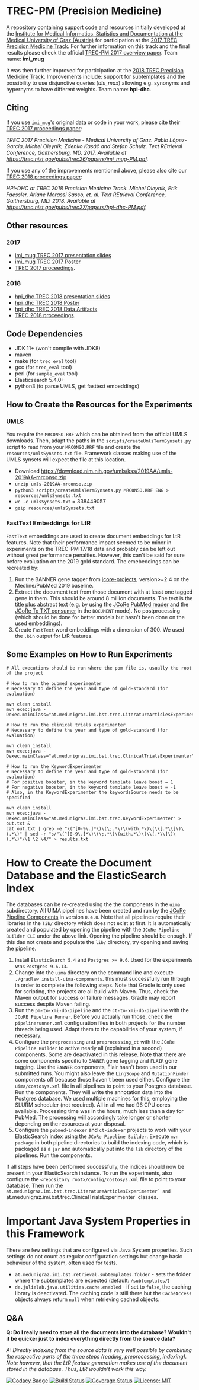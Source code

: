 # TREC-PM (Precision Medicine)

A repository containing support code and resources initially developed at the [Institute for Medical Informatics, Statistics and Documentation at the Medical University of Graz (Austria)](https://www.medunigraz.at/imi/en/) for participation at the [2017 TREC Precision Medicine Track](http://trec-cds.appspot.com/2017.html). For further information on this track and the final results please check the official [TREC-PM 2017 overview paper](https://trec.nist.gov/pubs/trec26/papers/Overview-PM.pdf). Team name: **imi_mug**

It was then further improved for participation at the [2018 TREC Precision Medicine Track](http://trec-cds.appspot.com/2018.html). Improvements include: support for subtemplates and the possibility to use disjunctive queries (_dis\_max_) allowing e.g. synonyms and hypernyms to have different weights. Team name: **hpi-dhc**.

## Citing

If you use `imi_mug`'s original data or code in your work, please cite their [TREC 2017 proceedings paper](https://trec.nist.gov/pubs/trec26/papers/imi_mug-PM.pdf):

*TREC 2017 Precision Medicine - Medical University of Graz. Pablo López-García, Michel Oleynik, Zdenko Kasáč and Stefan Schulz. Text REtrieval Conference, Gaithersburg, MD. 2017. Available at https://trec.nist.gov/pubs/trec26/papers/imi_mug-PM.pdf.*

If you use any of the improvements mentioned above, please also cite our [TREC 2018 proceedings paper](https://trec.nist.gov/pubs/trec27/papers/hpi-dhc-PM.pdf):

*HPI-DHC at TREC 2018 Precision Medicine Track. Michel Oleynik, Erik Faessler, Ariane Morassi Sasso, et. al. Text REtrieval Conference, Gaithersburg, MD. 2018. Available at https://trec.nist.gov/pubs/trec27/papers/hpi-dhc-PM.pdf.*

## Other resources

### 2017
* [imi_mug TREC 2017 presentation slides](https://github.com/bst-mug/trec2017/blob/master/docs/presentation.pdf)
* [imi_mug TREC 2017 Poster](https://github.com/bst-mug/trec2017/blob/master/docs/poster.pdf)
* [TREC 2017 proceedings](https://trec.nist.gov/pubs/trec26/trec2017.html).


### 2018
* [hpi_dhc TREC 2018 presentation slides](https://github.com/hpi-dhc/trec-pm/blob/master/docs/2018/presentation.pdf)
* [hpi_dhc TREC 2018 Poster](https://github.com/hpi-dhc/trec-pm/blob/master/docs/2018/poster.pdf)
* [hpi_dhc TREC 2018 Data Artifacts](https://figshare.com/projects/TREC_PM_2018_Data_hpi-dhc_/56882)
* [TREC 2018 proceedings](https://trec.nist.gov/pubs/trec27/trec2018.html).

## Code Dependencies

- JDK 11+ (won't compile with JDK8)
- maven
- make (for `trec_eval` tool)
- gcc (for `trec_eval` tool)
- perl (for `sample_eval` tool)
- Elasticsearch 5.4.0+
- python3 (to parse UMLS, get fasttext embeddings)

## How to Create the Resources for the Experiments

### UMLS

You require the `MRCONSO.RRF` which can be obtained from the official UMLS downloads.
Then, adapt the paths in the `scripts/createUmlsTermSynsets.py` script to read from your `MRCONSO.RRF` file and
create the `resources/umlsSynsets.txt` file. Framework classes making use of the UMLS synsets will expect
the file at this location.

- Download https://download.nlm.nih.gov/umls/kss/2019AA/umls-2019AA-mrconso.zip
- `unzip umls-2019AA-mrconso.zip`
- `python3 scripts/createUmlsTermSynsets.py MRCONSO.RRF ENG > resources/umlsSynsets.txt`
- `wc -c umlsSynsets.txt` = 338449057
- `gzip resources/umlsSynsets.txt`

### FastText Embeddings for LtR

`FastText` embeddings are used to create document embeddings for LtR features. Note that their performance impact seemed to be minor in experiments on the TREC-PM 17/18 data and probably can be left out without great performance penalties. However, this can't be said for sure before evaluation on the 2019 gold standard.
The emebeddings can be recreated by:
1. Run the BANNER gene tagger from [jcore-projects](https://github.com/JULIELab/jcore-projects/tree/master/jcore-jnet-ae-biomedical-english), version>=2.4 on the Medline/PubMed 2019 baseline.
2. Extract the document text from those document with at least one tagged gene in them. This should be around 8 million documents. The text is the title plus abstract text (e.g. by using the [JCoRe PubMed reader](https://github.com/JULIELab/jcore-projects/tree/master/jcore-pubmed-reader) and the [JCoRe To TXT consumer](https://github.com/JULIELab/jcore-base/tree/master/jcore-txt-consumer) in the `DOCUMENT` mode). No postprocessing (which should be done for better models but hasn't been done on the used embeddings).
3. Create `FastText` word embeddings with a dimension of 300. We used the `.bin` output for LtR features.

## Some Examples on How to Run Experiments

```
# All executions should be run where the pom file is, usually the root of the project

# How to run the pubmed experimenter
# Necessary to define the year and type of gold-standard (for evaluation)

mvn clean install
mvn exec:java -Dexec.mainClass="at.medunigraz.imi.bst.trec.LiteratureArticlesExperimenter"

# How to run the clinical trials experimenter
# Necessary to define the year and type of gold-standard (for evaluation)

mvn clean install
mvn exec:java -Dexec.mainClass="at.medunigraz.imi.bst.trec.ClinicalTrialsExperimenter"

# How to run the KeywordExperimenter
# Necessary to define the year and type of gold-standard (for evaluation)
# For positive booster, in the keyword template leave boost = 1
# For negative booster, in the keyword template leave boost = -1
# Also, in the KeywordExperimenter the keywordsSource needs to be specified

mvn clean install
mvn exec:java -Dexec.mainClass="at.medunigraz.imi.bst.trec.KeywordExperimenter" > out.txt &
cat out.txt | grep -e "\(^[0-9\.]*\)\(\;.*\)\(with.*\)\(\\[.*\\]\)\(.*\)" | sed -r "s/"\(^[0-9\.]*\)\(\;.*\)\(with.*\)\(\\[.*\\]\)\(.*\)"/\1 \2 \4/" > results.txt
```
# How to Create the Document Database and the ElasticSearch Index

The databases can be re-created using the the components in the `uima` subdirectory.
All UIMA pipelines have been created and run by the [JCoRe Pipeline Components](https://github.com/JULIELab/jcore-pipeline-modules) in version `0.4.0`. Note that all pipelines require their libraries in the `lib/` directory which does not exist at first. It is automatically created and populated by opening the pipeline with the `JCoRe Pipeline Builder CLI` under the above link. Opening the pipeline should be enough. If this das not create and populate the `lib/` directory, try opening and saving the pipeline.

1.  Install `ElasticSearch 5.4` and `Postgres >= 9.6`. Used for the experiments was `Postgres 9.6.13`.
2.  Change into the `uima` directory on the command line and execute `./gradlew install-uima-components`. this must successfully run through in order to complete the following steps. Note that Gradle is only used for scripting, the projects are all build with Maven. Thus, check the Maven output for success or failure messages. Gradle may report success despite Maven failing.
3.  Run the `pm-to-xmi-db-pipeline` and the `ct-to-xmi-db-pipeline` with the `JCoRE Pipeline Runner`. Before you actually run those, check the `pipelinerunner.xml` configuration files in both projects for the number threads being used. Adapt them to the capabilities of your system, if necessary.
4.  Configure the `preprocessing` and `preprocessing_ct` with the `JCoRe Pipeline Builder` to active nearly all (explained in a second) components. Some are deactivated in this release. Note that there are some components specific to `BANNER` gene tagging and `FLAIR` gene tagging. Use the `BANNER` components, Flair hasn't been used in our submitted runs. You might also leave the `LingScope` and `MutationFinder` components off because those haven't been used either. Configure the `uima/costosys.xml` file in all pipelines to point to your Postgres database. Run the components. They will write the annotation data into the Postgres database. We used multiple machines for this, employing the SLURM scheduler (not required). All in all we had 96 CPU cores available. Processing time was in the hours, much less than a day for PubMed. The processing will accordingly take longer or shorter depending on the resources at your disposal.
5.  Configure the `pubmed-indexer` and `ct-indexer` projects to work with your ElasticSearch index using the `JCoRe Pipeline Builder`. Execute `mvn package` in both pipeline directories to build the indexing code, which is packaged as a `jar` and automatically put into the `lib` directory of the pipelines. Run the components.

If all steps have been performed successfully, the indices should now be present in your ElasticSearch instance. To run the experiments, also configure the `<repository root>/config/costosys.xml`  file to point to your database. Then run the `at.medunigraz.imi.bst.trec.LiteratureArticlesExperimenter´ and `at.medunigraz.imi.bst.trec.ClinicalTrialsExperimenter` classes.

# Important Java System Properties in this Framework

There are few settings that are configured via Java System properties. Such settings do not count as
regular configuration settings but change basic behaviour of the system, often used for tests.

* `at.medunigraz.imi.bst.retrieval.subtemplates.folder` - sets the folder where the subtemplates are expected (default: `/subtemplates/`)
* `de.julielab.java.utilities.cache.enabled` - if set to `false`, the caching library is deactivated. The caching code is still there but the `CacheAccess` objects always return `null` when retrieving cached objects.

## Q&A
**Q: Do I really need to store all the documents into the database? Wouldn't it be quicker just to index everything directly from the source data?**

*A: Directly indexing from the source data is very well possible by combining the respective parts of the three steps (reading, preprocessing, indexing). Note however, that the LtR feature generation makes use of the document stored in the database. Thus, LtR wouldn't work this way.*

[![Codacy Badge](https://api.codacy.com/project/badge/Grade/2b63c0e0c69140318323c9eb1cd19f32)](https://www.codacy.com/app/michelole/trec-pm)
[![Build Status](https://travis-ci.com/JULIELab/trec-pm.svg?branch=master)](https://travis-ci.com/JULIELab/trec-pm)
[![Coverage Status](https://coveralls.io/repos/github/michelole/trec-pm/badge.svg?branch=master)](https://coveralls.io/github/michelole/trec-pm?branch=master)
[![License: MIT](https://img.shields.io/badge/License-MIT-yellow.svg)](https://opensource.org/licenses/MIT)
